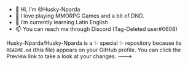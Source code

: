 - 👋 Hi, I’m @Husky-Nparda
- 🥰 I love playing MMORPG Games and a bit of DND. 
- 🌱 I’m currently learning Latin English
- 📫 You can reach me through Discord (Tag-Deleted user#0608) 

Husky-Nparda/Husky-Nparda is a ✨ special ✨ repository because its `README.md` (this file) appears on your GitHub profile.
You can click the Preview link to take a look at your changes.
--->
